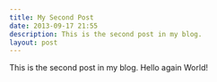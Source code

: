 ```yaml
---
title: My Second Post
date: 2013-09-17 21:55
description: This is the second post in my blog.
layout: post
---
```


This is the second post in my blog. Hello again World!
